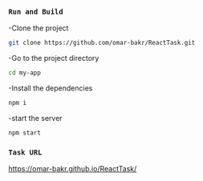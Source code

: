 ### `Run and Build`

-Clone the project
```bash
git clone https://github.com/omar-bakr/ReactTask.git
```
-Go to the project directory
```bash
cd my-app
```
-Install the dependencies
```bash
npm i
```
-start the server
```bash
npm start
```


### `Task URL`
https://omar-bakr.github.io/ReactTask/

